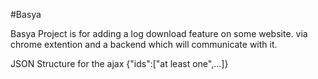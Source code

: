 #Basya

Basya Project is for adding a log download feature on some website.
via chrome extention and a backend which will communicate with it.

JSON Structure for the ajax
{"ids":["at least one",...]}